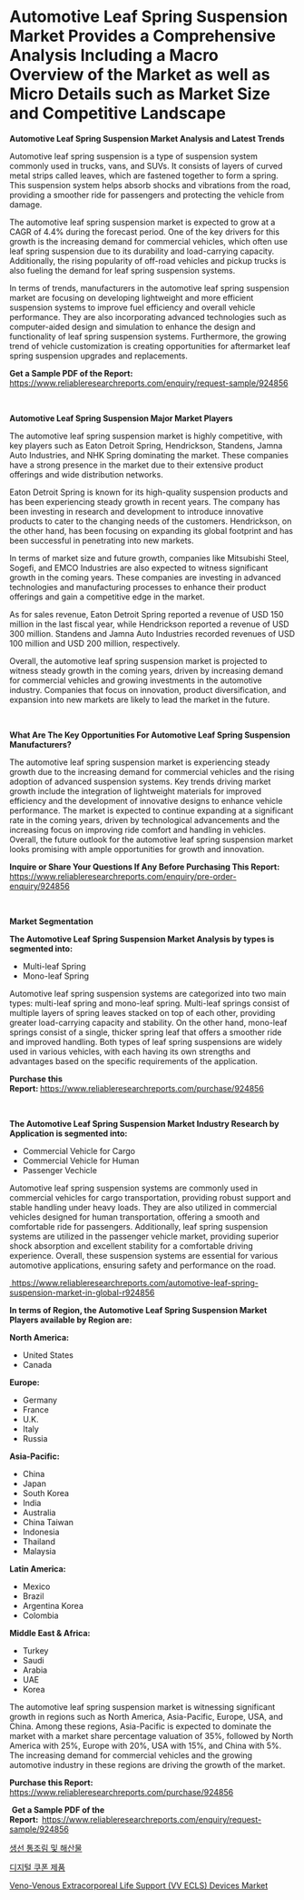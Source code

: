 <p><h1>Automotive Leaf Spring Suspension Market Provides a Comprehensive Analysis Including a Macro Overview of the Market as well as Micro Details such as Market Size and Competitive Landscape</h1></p><p><strong>Automotive Leaf Spring Suspension Market Analysis and Latest Trends</strong></p>
<p><p>Automotive leaf spring suspension is a type of suspension system commonly used in trucks, vans, and SUVs. It consists of layers of curved metal strips called leaves, which are fastened together to form a spring. This suspension system helps absorb shocks and vibrations from the road, providing a smoother ride for passengers and protecting the vehicle from damage.</p><p>The automotive leaf spring suspension market is expected to grow at a CAGR of 4.4% during the forecast period. One of the key drivers for this growth is the increasing demand for commercial vehicles, which often use leaf spring suspension due to its durability and load-carrying capacity. Additionally, the rising popularity of off-road vehicles and pickup trucks is also fueling the demand for leaf spring suspension systems.</p><p>In terms of trends, manufacturers in the automotive leaf spring suspension market are focusing on developing lightweight and more efficient suspension systems to improve fuel efficiency and overall vehicle performance. They are also incorporating advanced technologies such as computer-aided design and simulation to enhance the design and functionality of leaf spring suspension systems. Furthermore, the growing trend of vehicle customization is creating opportunities for aftermarket leaf spring suspension upgrades and replacements.</p></p>
<p><strong>Get a Sample PDF of the Report:&nbsp;</strong> <a href="https://www.reliableresearchreports.com/enquiry/request-sample/924856">https://www.reliableresearchreports.com/enquiry/request-sample/924856</a></p>
<p>&nbsp;</p>
<p><strong>Automotive Leaf Spring Suspension Major Market Players</strong></p>
<p><p>The automotive leaf spring suspension market is highly competitive, with key players such as Eaton Detroit Spring, Hendrickson, Standens, Jamna Auto Industries, and NHK Spring dominating the market. These companies have a strong presence in the market due to their extensive product offerings and wide distribution networks.</p><p>Eaton Detroit Spring is known for its high-quality suspension products and has been experiencing steady growth in recent years. The company has been investing in research and development to introduce innovative products to cater to the changing needs of the customers. Hendrickson, on the other hand, has been focusing on expanding its global footprint and has been successful in penetrating into new markets.</p><p>In terms of market size and future growth, companies like Mitsubishi Steel, Sogefi, and EMCO Industries are also expected to witness significant growth in the coming years. These companies are investing in advanced technologies and manufacturing processes to enhance their product offerings and gain a competitive edge in the market.</p><p>As for sales revenue, Eaton Detroit Spring reported a revenue of USD 150 million in the last fiscal year, while Hendrickson reported a revenue of USD 300 million. Standens and Jamna Auto Industries recorded revenues of USD 100 million and USD 200 million, respectively.</p><p>Overall, the automotive leaf spring suspension market is projected to witness steady growth in the coming years, driven by increasing demand for commercial vehicles and growing investments in the automotive industry. Companies that focus on innovation, product diversification, and expansion into new markets are likely to lead the market in the future.</p></p>
<p>&nbsp;</p>
<p><strong>What Are The Key Opportunities For Automotive Leaf Spring Suspension Manufacturers?</strong></p>
<p><p>The automotive leaf spring suspension market is experiencing steady growth due to the increasing demand for commercial vehicles and the rising adoption of advanced suspension systems. Key trends driving market growth include the integration of lightweight materials for improved efficiency and the development of innovative designs to enhance vehicle performance. The market is expected to continue expanding at a significant rate in the coming years, driven by technological advancements and the increasing focus on improving ride comfort and handling in vehicles. Overall, the future outlook for the automotive leaf spring suspension market looks promising with ample opportunities for growth and innovation.</p></p>
<p><strong>Inquire or Share Your Questions If Any Before Purchasing This Report:</strong> <a href="https://www.reliableresearchreports.com/enquiry/pre-order-enquiry/924856">https://www.reliableresearchreports.com/enquiry/pre-order-enquiry/924856</a></p>
<p>&nbsp;</p>
<p><strong>Market Segmentation</strong></p>
<p><strong>The Automotive Leaf Spring Suspension Market Analysis by types is segmented into:</strong></p>
<p><ul><li>Multi-leaf Spring</li><li>Mono-leaf Spring</li></ul></p>
<p><p>Automotive leaf spring suspension systems are categorized into two main types: multi-leaf spring and mono-leaf spring. Multi-leaf springs consist of multiple layers of spring leaves stacked on top of each other, providing greater load-carrying capacity and stability. On the other hand, mono-leaf springs consist of a single, thicker spring leaf that offers a smoother ride and improved handling. Both types of leaf spring suspensions are widely used in various vehicles, with each having its own strengths and advantages based on the specific requirements of the application.</p></p>
<p><strong>Purchase this Report:&nbsp;</strong><a href="https://www.reliableresearchreports.com/purchase/924856">https://www.reliableresearchreports.com/purchase/924856</a></p>
<p>&nbsp;</p>
<p><strong>The Automotive Leaf Spring Suspension Market Industry Research by Application is segmented into:</strong></p>
<p><ul><li>Commercial Vehicle for Cargo</li><li>Commercial Vehicle for Human</li><li>Passenger Vechicle</li></ul></p>
<p><p>Automotive leaf spring suspension systems are commonly used in commercial vehicles for cargo transportation, providing robust support and stable handling under heavy loads. They are also utilized in commercial vehicles designed for human transportation, offering a smooth and comfortable ride for passengers. Additionally, leaf spring suspension systems are utilized in the passenger vehicle market, providing superior shock absorption and excellent stability for a comfortable driving experience. Overall, these suspension systems are essential for various automotive applications, ensuring safety and performance on the road.</p></p>
<p><a href="https://www.reliableresearchreports.com/automotive-leaf-spring-suspension-market-in-global-r924856">&nbsp;https://www.reliableresearchreports.com/automotive-leaf-spring-suspension-market-in-global-r924856</a></p>
<p><strong>In terms of Region, the Automotive Leaf Spring Suspension Market Players available by Region are:</strong></p>
<p>
    <p> <strong> North America: </strong>
        <ul>
            <li>United States</li>
            <li>Canada</li>
        </ul>
        </p> 
    <p> <strong> Europe: </strong>
        <ul>
            <li>Germany</li>
            <li>France</li>
            <li>U.K.</li>
            <li>Italy</li>
            <li>Russia</li>
        </ul>
        </p> 
    <p> <strong> Asia-Pacific: </strong>
        <ul>
            <li>China</li>
            <li>Japan</li>
            <li>South Korea</li>
            <li>India</li>
            <li>Australia</li>
            <li>China Taiwan</li>
            <li>Indonesia</li>
            <li>Thailand</li>
            <li>Malaysia</li>
        </ul>
        </p> 
    <p> <strong> Latin America: </strong>
        <ul>
            <li>Mexico</li>
            <li>Brazil</li>
            <li>Argentina Korea</li>
            <li>Colombia</li>
        </ul>
        </p> 
    <p> <strong> Middle East & Africa: </strong>
        <ul>
            <li>Turkey</li>
            <li>Saudi</li>
            <li>Arabia</li>
            <li>UAE</li>
            <li>Korea</li>
        </ul>
    </p>
    </p>
<p><p>The automotive leaf spring suspension market is witnessing significant growth in regions such as North America, Asia-Pacific, Europe, USA, and China. Among these regions, Asia-Pacific is expected to dominate the market with a market share percentage valuation of 35%, followed by North America with 25%, Europe with 20%, USA with 15%, and China with 5%. The increasing demand for commercial vehicles and the growing automotive industry in these regions are driving the growth of the market.</p></p>
<p><strong>Purchase this Report: </strong><a href="https://www.reliableresearchreports.com/purchase/924856">https://www.reliableresearchreports.com/purchase/924856</a></p>
<p>&nbsp;<strong>Get a Sample PDF of the Report:&nbsp;&nbsp;</strong><a href="https://www.reliableresearchreports.com/enquiry/request-sample/924856">https://www.reliableresearchreports.com/enquiry/request-sample/924856</a></p>
<p><strong></strong></p>
<p><p><a href="https://github.com/mduzzalmduzzal601/Market-Research-Report-List-1/blob/main/255292993058.md">생선 통조림 및 해산물</a></p><p><a href="https://github.com/tukangkrupk/Market-Research-Report-List-1/blob/main/125623393059.md">디지털 쿠폰 제품</a></p><p><a href="https://view.publitas.com/reportprime-1/veno-venous-extracorporeal-life-support-vv-ecls-devices-market-report-reveals-the-latest-trends-and-growth-opportunities-of-this-market/">Veno-Venous Extracorporeal Life Support (VV ECLS) Devices Market</a></p></p>
